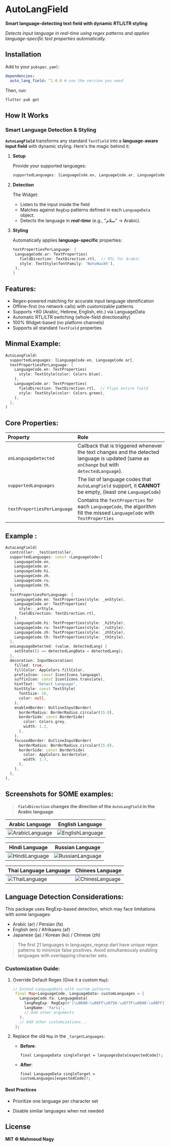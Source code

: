 # AutoLangField

**Smart language-detecting text field with dynamic RTL/LTR styling**

*Detects input language in real-time using regex patterns and applies language-specific text properties automatically.*

## Installation

Add to your `pubspec.yaml`:

```yaml
dependencies:  
  auto_lang_field: ^1.0.0 # use the version you need
```
Then, run:

```bash
flutter pub get
```

## How It Works

### Smart Language Detection & Styling

**`AutoLangField`** transforms any standard `TextField` into a **language-aware input field** with dynamic styling. Here's the magic behind it:
1. **Setup**
   
   Provide your supported languages:

   ```dart
   supportedLanguages: [LanguageCode.en, LanguageCode.ar, LanguageCode.es]  
   ```
2. **Detection**
   
   The Widget:
     - Listen to the input inside the field
     - Matches against `RegExp` patterns defined in each `LanguageData` object.
     - Detects the language in ***real-time*** (e.g., "سلام" → Arabic).
3. **Styling**
   
   Automatically applies **language-specific** properties:

   ```dart
   textPropertiesPerLanguage: {
    LanguageCode.ar: TextProperties(
      fieldDirection: TextDirection.rtl,  // RTL for Arabic
      style: TextStyle(fontFamily: 'NotoNaskh'),
    ),
   }
   ```

## Features:

* Regex-powered matching for accurate input language identification
* Offline-first (no network calls) with customizable patterns
* Supports +80 (Arabic, Hebrew, English, etc.) via LanguageData
* Automatic RTL/LTR switching (whole-field directionality)
* 100% Widget-based (no platform channels)
* Supports all standard `TextField` properties

## Minmal Example:

```dart
AutoLangField(
  supportedLanguages: [LanguageCode.en, LanguageCode.ar],
  textPropertiesPerLanguage: {
    LanguageCode.en: TextProperties(
      style: TextStyle(color: Colors.blue),
    ),
    LanguageCode.ar: TextProperties(
      fieldDirection: TextDirection.rtl,  // Flips entire field
      style: TextStyle(color: Colors.green),
    ),
  },
)
```

## Core Properties:

| Property                      |    Role                                                                                                                   |
|:------------------------------|:--------------------------------------------------------------------------------------------------------------------------|
| `onLanguageDetected`          | Callback that is triggered whenever the text changes and the detected language is updated (same as `onChange` but with `detectedLanguage`).|
| `supportedLanguages`          | The list of language codes that `AutoLangField` support, it **CANNOT** be empty, (least one `LanguageCode`)               |
| `textPropertiesPerLanguage`   | Contains the `TextProperties` for each `LanguageCode`, the algorithm fill the missed `LanguageCode` with `TextProperties` |

## Example :

```dart
AutoLangField(
  controller: _testController,
  supportedLanguages: const <LanguageCode>[
    LanguageCode.en,
    LanguageCode.ar,
    LanguageCode.hi,
    LanguageCode.zh,
    LanguageCode.ru,
    LanguageCode.th,
  ],
  textPropertiesPerLanguage: {
    LanguageCode.en: TextProperties(style: _enStyle),
    LanguageCode.ar: TextProperties(
      style: _arStyle,
      fieldDirection: TextDirection.rtl,
    ),
    LanguageCode.hi: TextProperties(style: _hiStyle),
    LanguageCode.ru: TextProperties(style: _ruStyle),
    LanguageCode.zh: TextProperties(style: _zhStyle),
    LanguageCode.th: TextProperties(style: _thStyle),
  },
  onLanguageDetected: (value, detectedLang) {
    setState(() => detectedLangData = detectedLang);
  },
  decoration: InputDecoration(
    filled: true,
    fillColor: AppColors.fillColor,
    prefixIcon: const Icon(Icons.language),
    suffixIcon: const Icon(Icons.translate),
    hintText: "Detect Language",
    hintStyle: const TextStyle(
      fontSize: 16,
      color: null,
    ),
    enabledBorder: OutlineInputBorder(
      borderRadius: BorderRadius.circular(15.0),
      borderSide: const BorderSide(
        color: Colors.grey,
        width: 1.2,
      ),
    ),
    focusedBorder: OutlineInputBorder(
      borderRadius: BorderRadius.circular(15.0),
      borderSide: const BorderSide(
        color: AppColors.borderColor,
        width: 1.7,
      ),
    ),
  ),
),

```

## Screenshots for SOME examples:

> **`fieldDirection` changes the direction of the `AutoLangField` in the Arabic language**

| Arabic Language                             |  English Language                                  |
|---------------------------------------------|----------------------------------------------------|
| ![ArabicLanguage](https://raw.githubusercontent.com/Cisco0xf/auto_lang_field/main/screenshots/ar.jpg) | ![EnglishLanguage](https://raw.githubusercontent.com/Cisco0xf/auto_lang_field/main/screenshots/en.jpg) |


| Hindi Language                              |  Russian Language                                 |
|---------------------------------------------|----------------------------------------------------|
| ![HindiLanguage](https://raw.githubusercontent.com/Cisco0xf/auto_lang_field/main/screenshots/hi.jpg) | ![RussianLanguage](https://raw.githubusercontent.com/Cisco0xf/auto_lang_field/main/screenshots/ru.jpg) |

| Thai Language Language                      |  Chinees Language                                  |
|---------------------------------------------|----------------------------------------------------|
| ![ThaiLanguage](https://raw.githubusercontent.com/Cisco0xf/auto_lang_field/main/screenshots/th.jpg) | ![ChinesLanguage](https://raw.githubusercontent.com/Cisco0xf/auto_lang_field/main/screenshots/zh.jpg) |

## Language Detection Considerations:

This package uses RegExp-based detection, which may face limitations with some languages:

- Arabic (ar) / Persian (fa)
- English (en) / Afrikaans (af)
- Japanese (ja) / Korean (ko) / Chinese (zh)

> The first 21 languages in languages_regexp.dart have unique regex patterns to minimize false positives. Avoid simultaneously enabling languages with overlapping character sets.

### Customization Guide:

1. Override Default Regex (Give it a custom `Map`):
   ```dart
   // Extend LanguageData with custom patterns
    final Map<LanguageCode, LanguageData> customLanguages = {
      LanguageCode.fa: LanguageData(
        langRegExp: RegExp(r'[\u0600-\u06FF\u0750-\u077F\u08A0-\u08FF]+'), // Persian-specific
        langName: 'Farsi',
        // Add other arguments
      ),
      // Add other customizations...
    };
   ```
2. Replace the old `Map` in the `_targetLanguages`:

   - **Before**:
     
     `final LanguageData singleTarget = languagesData[expectedCode]!;`

   - **After**:
     
     `final LanguageData singleTarget = customLanguages[expectedCode]!;`
     
#### Best Practices
- Prioritize one language per character set

- Disable similar languages when not needed

## License

**MIT © Mahmoud Nagy**